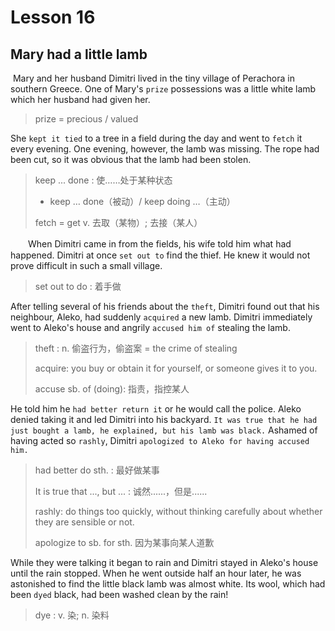 # Lesson 16 

## Mary had a little lamb

​	Mary and her husband Dimitri lived in the tiny village of Perachora in southern Greece. One of Mary's `prize` possessions was a little white lamb which her husband had given her. 

> prize = precious / valued

She `kept it tied` to a tree in a field during the day and went to `fetch` it every evening. One evening, however, the lamb was missing. The rope had been cut, so it was obvious that the lamb had been stolen.

> keep ... done : 使……处于某种状态 
>
> * keep … done（被动）/ keep doing …（主动）
>
> fetch = get v. 去取（某物）; 去接（某人）

　　When Dimitri came in from the fields, his wife told him what had happened. Dimitri at once `set out to` find the thief. He knew it would not prove difficult in such a small village. 

> set out to do : 着手做

After telling several of his friends about the `theft`, Dimitri found out that his neighbour, Aleko, had suddenly `acquired` a new lamb. Dimitri immediately went to Aleko's house and angrily `accused him of` stealing the lamb. 

> theft : n. 偷盗行为，偷盗案 = the crime of stealing
>
> acquire: you buy or obtain it for yourself, or someone gives it to you.
>
> accuse sb. of (doing): 指责，指控某人

He told him he `had better return it` or he would call the police. Aleko denied taking it and led Dimitri into his backyard. `It was true that he had just bought a lamb, he explained, but his lamb was black.` Ashamed of having acted so `rashly`, Dimitri `apologized to Aleko for having accused him.` 

> had better do sth. : 最好做某事
>
> It is true that ..., but ... : 诚然......，但是......
>
> rashly: do things too quickly, without thinking carefully about whether they are sensible or not.
>
> apologize to sb. for sth. 因为某事向某人道歉

While they were talking it began to rain and Dimitri stayed in Aleko's house until the rain stopped. When he went outside half an hour later, he was astonished to find the little black lamb was almost white. Its wool, which had been `dyed` black, had been washed clean by the rain!

> dye : v. 染; n. 染料